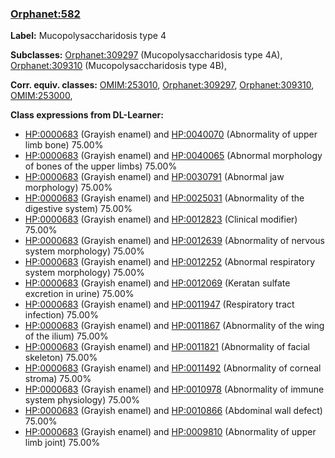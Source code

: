 
### [Orphanet:582](http://www.orpha.net/ORDO/Orphanet_582)
**Label:** Mucopolysaccharidosis type 4

**Subclasses:** [Orphanet:309297](http://www.orpha.net/ORDO/Orphanet_309297) (Mucopolysaccharidosis type 4A), [Orphanet:309310](http://www.orpha.net/ORDO/Orphanet_309310) (Mucopolysaccharidosis type 4B), 

**Corr. equiv. classes:** [OMIM:253010](http://purl.obolibrary.org/obo/OMIM_253010), [Orphanet:309297](http://www.orpha.net/ORDO/Orphanet_309297), [Orphanet:309310](http://www.orpha.net/ORDO/Orphanet_309310), [OMIM:253000](http://purl.obolibrary.org/obo/OMIM_253000), 

**Class expressions from DL-Learner:**

- [HP:0000683](http://purl.obolibrary.org/obo/HP_0000683) (Grayish enamel) and [HP:0040070](http://purl.obolibrary.org/obo/HP_0040070) (Abnormality of upper limb bone) 75.00%
- [HP:0000683](http://purl.obolibrary.org/obo/HP_0000683) (Grayish enamel) and [HP:0040065](http://purl.obolibrary.org/obo/HP_0040065) (Abnormal morphology of bones of the upper limbs) 75.00%
- [HP:0000683](http://purl.obolibrary.org/obo/HP_0000683) (Grayish enamel) and [HP:0030791](http://purl.obolibrary.org/obo/HP_0030791) (Abnormal jaw morphology) 75.00%
- [HP:0000683](http://purl.obolibrary.org/obo/HP_0000683) (Grayish enamel) and [HP:0025031](http://purl.obolibrary.org/obo/HP_0025031) (Abnormality of the digestive system) 75.00%
- [HP:0000683](http://purl.obolibrary.org/obo/HP_0000683) (Grayish enamel) and [HP:0012823](http://purl.obolibrary.org/obo/HP_0012823) (Clinical modifier) 75.00%
- [HP:0000683](http://purl.obolibrary.org/obo/HP_0000683) (Grayish enamel) and [HP:0012639](http://purl.obolibrary.org/obo/HP_0012639) (Abnormality of nervous system morphology) 75.00%
- [HP:0000683](http://purl.obolibrary.org/obo/HP_0000683) (Grayish enamel) and [HP:0012252](http://purl.obolibrary.org/obo/HP_0012252) (Abnormal respiratory system morphology) 75.00%
- [HP:0000683](http://purl.obolibrary.org/obo/HP_0000683) (Grayish enamel) and [HP:0012069](http://purl.obolibrary.org/obo/HP_0012069) (Keratan sulfate excretion in urine) 75.00%
- [HP:0000683](http://purl.obolibrary.org/obo/HP_0000683) (Grayish enamel) and [HP:0011947](http://purl.obolibrary.org/obo/HP_0011947) (Respiratory tract infection) 75.00%
- [HP:0000683](http://purl.obolibrary.org/obo/HP_0000683) (Grayish enamel) and [HP:0011867](http://purl.obolibrary.org/obo/HP_0011867) (Abnormality of the wing of the ilium) 75.00%
- [HP:0000683](http://purl.obolibrary.org/obo/HP_0000683) (Grayish enamel) and [HP:0011821](http://purl.obolibrary.org/obo/HP_0011821) (Abnormality of facial skeleton) 75.00%
- [HP:0000683](http://purl.obolibrary.org/obo/HP_0000683) (Grayish enamel) and [HP:0011492](http://purl.obolibrary.org/obo/HP_0011492) (Abnormality of corneal stroma) 75.00%
- [HP:0000683](http://purl.obolibrary.org/obo/HP_0000683) (Grayish enamel) and [HP:0010978](http://purl.obolibrary.org/obo/HP_0010978) (Abnormality of immune system physiology) 75.00%
- [HP:0000683](http://purl.obolibrary.org/obo/HP_0000683) (Grayish enamel) and [HP:0010866](http://purl.obolibrary.org/obo/HP_0010866) (Abdominal wall defect) 75.00%
- [HP:0000683](http://purl.obolibrary.org/obo/HP_0000683) (Grayish enamel) and [HP:0009810](http://purl.obolibrary.org/obo/HP_0009810) (Abnormality of upper limb joint) 75.00%


